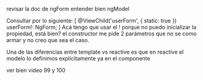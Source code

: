 revisar la doc de ngForm
entender bien ngModel

Consultar por lo siguiente: [ @ViewChild('userForm', { static: true }) userForm!: NgForm; ] Acá tengo que usar el ! porque no puedo inicializar la propiedad, está bien? el constructor me pide 2 parámetros que no se como armar y no creo que sea el caso.

Una de las diferencias entre template vs reactive es que en reactive el modelo lo definimos explícitamente ya en el componente

ver bien video 99 y 100

